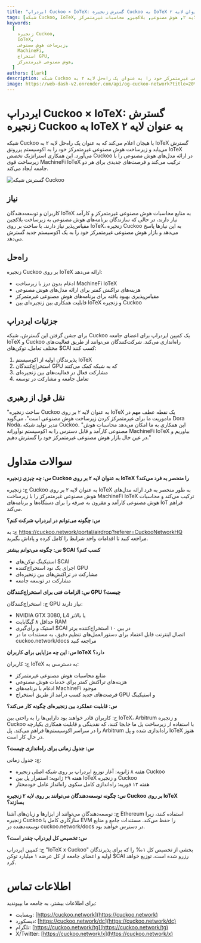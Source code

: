 ```yaml
---
title: "ایردراپ Cuckoo × IoTeX: گسترش زنجیره Cuckoo به IoTeX به عنوان لایه ۲"
tags: [شبکه Cuckoo, IoTeX, لایه ۲, هوش مصنوعی, بلاکچین, محاسبات غیرمتمرکز]
keywords:
  [
    زنجیره Cuckoo,
    IoTeX,
    زیرساخت هوش مصنوعی,
    MachineFi,
    استخراج GPU,
    هوش مصنوعی غیرمتمرکز,
  ]
authors: [lark]
description: شبکه Cuckoo زیرساخت هوش مصنوعی غیرمتمرکز خود را به عنوان یک راه‌حل لایه ۲ به IoTeX گسترش می‌دهد و با اکوسیستم MachineFi IoTeX ادغام می‌شود تا محاسبات هوش مصنوعی مقیاس‌پذیر و قابلیت همکاری بین زنجیره‌ای را ارائه دهد. مزایای این گسترش برای توسعه‌دهندگان، استخراج‌کنندگان و کاربران IoTeX را کشف کنید و بیاموزید چگونه در ایردراپ توکن $CAI شرکت کنید.
image: https://web-dash-v2.onrender.com/api/og-cuckoo-network?title=ایردراپ%20Cuckoo%20%C3%97%20IoTeX:%20گسترش%20زنجیره%20Cuckoo%20به%20IoTeX%20به%20عنوان%20لایه%202
---
```


# ایردراپ Cuckoo × IoTeX: گسترش زنجیره Cuckoo به IoTeX به عنوان لایه ۲

شبکه Cuckoo با هیجان اعلام می‌کند که به عنوان یک راه‌حل لایه ۲ به IoTeX گسترش می‌یابد و زیرساخت هوش مصنوعی غیرمتمرکز خود را به اکوسیستم پررونق IoTeX می‌آورد. این همکاری استراتژیک تخصص Cuckoo در ارائه مدل‌های هوش مصنوعی را با زیرساخت قوی MachineFi IoTeX ترکیب می‌کند و فرصت‌های جدیدی برای هر دو جامعه ایجاد می‌کند.

![گسترش شبکه Cuckoo](https://web-dash-v2.onrender.com/api/og-cuckoo-network?title=ایردراپ%20Cuckoo%20%C3%97%20IoTeX:%20گسترش%20زنجیره%20Cuckoo%20به%20IoTeX%20به%20عنوان%20لایه%202)

## **نیاز**

کاربران و توسعه‌دهندگان IoTeX به منابع محاسبات هوش مصنوعی غیرمتمرکز و کارآمد نیاز دارند، در حالی که سازندگان برنامه‌های هوش مصنوعی به زیرساخت بلاکچین مقیاس‌پذیر نیاز دارند. با ساخت بر روی IoTeX، زنجیره Cuckoo به این نیازها پاسخ می‌دهد و بازار هوش مصنوعی غیرمتمرکز خود را به یک اکوسیستم جدید گسترش می‌دهد.

## **راه‌حل**

زنجیره Cuckoo بر روی IoTeX ارائه می‌دهد:

- ادغام بدون درز با زیرساخت MachineFi IoTeX
- هزینه‌های تراکنش کمتر برای ارائه مدل‌های هوش مصنوعی
- مقیاس‌پذیری بهبود یافته برای برنامه‌های هوش مصنوعی غیرمتمرکز
- قابلیت همکاری بین زنجیره‌ای بین IoTeX و زنجیره Cuckoo

## **جزئیات ایردراپ**

برای جشن گرفتن این گسترش، شبکه Cuckoo یک کمپین ایردراپ برای اعضای جامعه IoTeX و Cuckoo راه‌اندازی می‌کند. شرکت‌کنندگان می‌توانند از طریق فعالیت‌های مختلف تعامل، توکن‌های $CAI کسب کنند:

1. پذیرندگان اولیه از اکوسیستم IoTeX
2. استخراج‌کنندگان GPU که به شبکه کمک می‌کنند
3. مشارکت فعال در فعالیت‌های بین زنجیره‌ای
4. تعامل جامعه و مشارکت در توسعه

## **نقل قول از رهبری**

"ساخت زنجیره Cuckoo به عنوان لایه ۲ بر روی IoTeX یک نقطه عطف مهم در ماموریت ما برای غیرمتمرکز کردن زیرساخت هوش مصنوعی است"، می‌گوید Dora Noda، مدیر تولید شبکه Cuckoo. "این همکاری به ما امکان می‌دهد محاسبات هوش مصنوعی کارآمد و قابل دسترس را به اکوسیستم نوآورانه MachineFi IoTeX بیاوریم و در عین حال بازار هوش مصنوعی غیرمتمرکز خود را گسترش دهیم."

# **سوالات متداول**

**س: چه چیزی زنجیره Cuckoo به عنوان لایه ۲ بر روی IoTeX را منحصر به فرد می‌کند؟**

ج: زنجیره Cuckoo به عنوان لایه ۲ بر روی IoTeX به طور منحصر به فرد ارائه مدل‌های هوش مصنوعی غیرمتمرکز را با زیرساخت MachineFi IoTeX ترکیب می‌کند و محاسبات هوش مصنوعی کارآمد و مقرون به صرفه را برای دستگاه‌ها و برنامه‌های IoT فراهم می‌کند.

**س: چگونه می‌توانم در ایردراپ شرکت کنم؟**

ج: به https://cuckoo.network/portal/airdrop?referer=CuckooNetworkHQ مراجعه کنید تا اقدامات واجد شرایط را کامل کرده و پاداش بگیرید.

**س: چگونه می‌توانم بیشتر $CAI کسب کنم؟**

- استیکینگ توکن‌های $CAI
- اجرای یک نود استخراج‌کننده GPU
- مشارکت در تراکنش‌های بین زنجیره‌ای
- مشارکت در توسعه جامعه

**س: الزامات فنی برای استخراج‌کنندگان GPU چیست؟**

ج: استخراج‌کنندگان GPU نیاز دارند:

- NVIDIA GTX 3080, L4 یا بالاتر
- حداقل ۸ گیگابایت RAM
- استیک و رأی‌گیری $CAI در بین ۱۰ استخراج‌کننده برتر
- اتصال اینترنت قابل اعتماد برای دستورالعمل‌های تنظیم دقیق، به مستندات ما در cuckoo.network/docs مراجعه کنید

**س: این چه مزایایی برای کاربران IoTeX دارد؟**

ج: کاربران IoTeX به دسترسی به:

- منابع محاسبات هوش مصنوعی غیرمتمرکز
- هزینه‌های تراکنش کمتر برای خدمات هوش مصنوعی
- ادغام با برنامه‌های MachineFi موجود
- فرصت‌های جدید کسب درآمد از طریق استخراج GPU و استیکینگ

**س: قابلیت عملکرد بین زنجیره‌ای چگونه کار می‌کند؟**

ج: کاربران قادر خواهند بود دارایی‌ها را به راحتی بین IoTeX، Arbitrum و زنجیره Cuckoo با استفاده از زیرساخت پل ما جابجا کنند، که نقدینگی و قابلیت همکاری یکپارچه را در سراسر اکوسیستم‌ها فراهم می‌کند. پل Arbitrum راه‌اندازی شده و پل IoTeX هنوز در حال کار است.

**س: جدول زمانی برای راه‌اندازی چیست؟**

ج: جدول زمانی:

- هفته ۸ ژانویه: آغاز توزیع ایردراپ بر روی شبکه اصلی زنجیره Cuckoo
- هفته ۲۹ ژانویه: استقرار پل بین IoTeX و زنجیره Cuckoo
- هفته ۱۲ فوریه: راه‌اندازی کامل سکوی راه‌انداز عامل خودمختار

**س: چگونه توسعه‌دهندگان می‌توانند بر روی لایه ۲ زنجیره Cuckoo بر روی IoTeX بسازند؟**

ج: توسعه‌دهندگان می‌توانند از ابزارها و زبان‌های آشنا Ethereum استفاده کنند، زیرا زنجیره Cuckoo سازگاری کامل با EVM را حفظ می‌کند. مستندات جامع و منابع توسعه‌دهنده در cuckoo.network/docs در دسترس خواهند بود.

**س: تخصیص کل ایردراپ چقدر است؟**

ج: کمپین ایردراپ "IoTeX x Cuckoo" بخشی از تخصیص کل ۱‰ را که برای پذیرندگان اولیه و اعضای جامعه از کل عرضه ۱ میلیارد توکن $CAI رزرو شده است، توزیع خواهد کرد.

# **اطلاعات تماس**

برای اطلاعات بیشتر، به جامعه ما بپیوندید:

- وبسایت: [https://cuckoo.network](https://cuckoo.network)
- دیسکورد: [https://cuckoo.network/dc](https://cuckoo.network/dc)
- تلگرام: [https://cuckoo.network/tg](https://cuckoo.network/tg)
- X/Twitter: [https://cuckoo.network/x](https://cuckoo.network/x)
